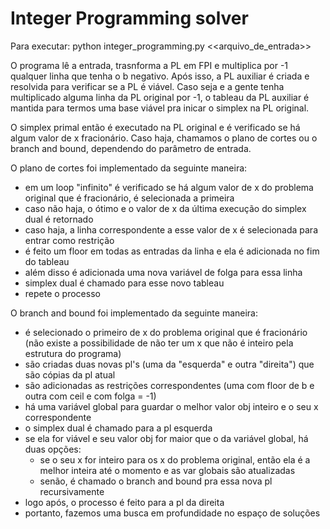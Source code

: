 # Integer Programming solver

Para executar: python integer_programming.py <<arquivo_de_entrada>>

O programa lê a entrada, trasnforma a PL em FPI e multiplica por -1 qualquer linha que tenha o b negativo.
Após isso, a PL auxiliar é criada e resolvida para verificar se a PL é viável. Caso seja e a gente tenha multiplicado
alguma linha da PL original por -1, o tableau da PL auxiliar é mantida para termos uma base viável pra inicar o simplex
na PL original.

O simplex primal então é executado na PL original e é verificado se há algum valor de x fracionário. Caso haja, chamamos
o plano de cortes ou o branch and bound, dependendo do parâmetro de entrada.

O plano de cortes foi implementado da seguinte maneira:
- em um loop "infinito" é verificado se há algum valor de x do problema original que é fracionário, é selecionada a primeira
- caso não haja, o ótimo e o valor de x da última execução do simplex dual é retornado
- caso haja, a linha correspondente a esse valor de x é selecionada para entrar como restrição
- é feito um floor em todas as entradas da linha e ela é adicionada no fim do tableau
- além disso é adicionada uma nova variável de folga para essa linha
- simplex dual é chamado para esse novo tableau
- repete o processo

O branch and bound foi implementado da seguinte maneira:
- é selecionado o primeiro de x do problema original que é fracionário (não existe a possibilidade de não ter um x que não é inteiro pela estrutura do programa)
- são criadas duas novas pl's (uma da "esquerda" e outra "direita") que são cópias da pl atual
- são adicionadas as restrições correspondentes (uma com floor de b e outra com ceil e com folga = -1)
- há uma variável global para guardar o melhor valor obj inteiro e o seu x correspondente
- o simplex dual é chamado para a pl esquerda
- se ela for viável e seu valor obj for maior que o da variável global, há duas opções:
	- se o seu x for inteiro para os x do problema original, então ela é a melhor inteira até o momento e as var globais são atualizadas
	- senão, é chamado o branch and bound pra essa nova pl recursivamente
- logo após, o processo é feito para a pl da direita
- portanto, fazemos uma busca em profundidade no espaço de soluções
